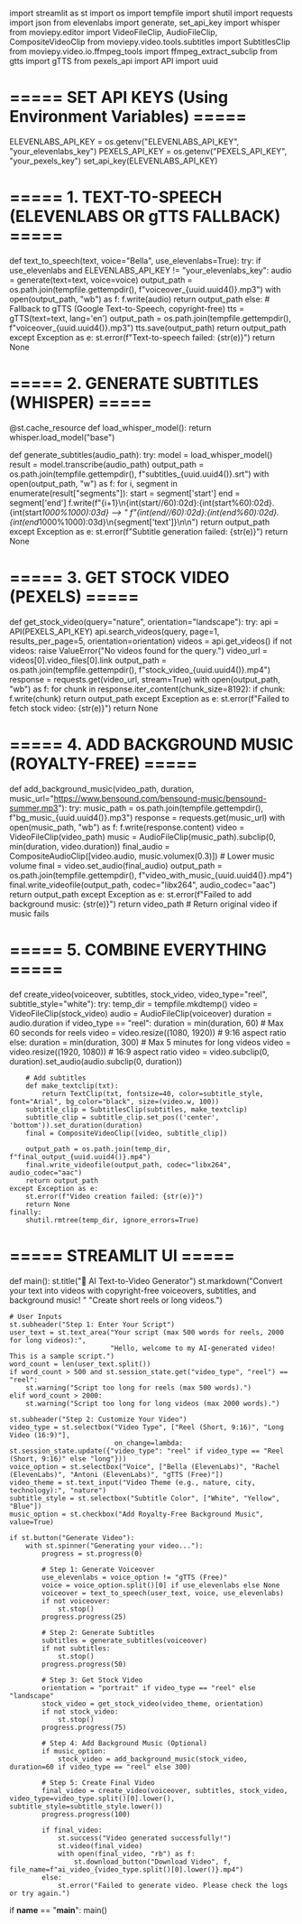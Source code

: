 import streamlit as st
import os
import tempfile
import shutil
import requests
import json
from elevenlabs import generate, set_api_key
import whisper
from moviepy.editor import VideoFileClip, AudioFileClip, CompositeVideoClip
from moviepy.video.tools.subtitles import SubtitlesClip
from moviepy.video.io.ffmpeg_tools import ffmpeg_extract_subclip
from gtts import gTTS
from pexels_api import API
import uuid

# ===== SET API KEYS (Using Environment Variables) =====
ELEVENLABS_API_KEY = os.getenv("ELEVENLABS_API_KEY", "your_elevenlabs_key")
PEXELS_API_KEY = os.getenv("PEXELS_API_KEY", "your_pexels_key")
set_api_key(ELEVENLABS_API_KEY)

# ===== 1. TEXT-TO-SPEECH (ELEVENLABS OR gTTS FALLBACK) =====
def text_to_speech(text, voice="Bella", use_elevenlabs=True):
    try:
        if use_elevenlabs and ELEVENLABS_API_KEY != "your_elevenlabs_key":
            audio = generate(text=text, voice=voice)
            output_path = os.path.join(tempfile.gettempdir(), f"voiceover_{uuid.uuid4()}.mp3")
            with open(output_path, "wb") as f:
                f.write(audio)
            return output_path
        else:
            # Fallback to gTTS (Google Text-to-Speech, copyright-free)
            tts = gTTS(text=text, lang='en')
            output_path = os.path.join(tempfile.gettempdir(), f"voiceover_{uuid.uuid4()}.mp3")
            tts.save(output_path)
            return output_path
    except Exception as e:
        st.error(f"Text-to-speech failed: {str(e)}")
        return None

# ===== 2. GENERATE SUBTITLES (WHISPER) =====
@st.cache_resource
def load_whisper_model():
    return whisper.load_model("base")

def generate_subtitles(audio_path):
    try:
        model = load_whisper_model()
        result = model.transcribe(audio_path)
        output_path = os.path.join(tempfile.gettempdir(), f"subtitles_{uuid.uuid4()}.srt")
        with open(output_path, "w") as f:
            for i, segment in enumerate(result["segments"]):
                start = segment['start']
                end = segment['end']
                f.write(f"{i+1}\n{int(start//60):02d}:{int(start%60):02d}.{int(start*1000%1000):03d} --> "
                        f"{int(end//60):02d}:{int(end%60):02d}.{int(end*1000%1000):03d}\n{segment['text']}\n\n")
        return output_path
    except Exception as e:
        st.error(f"Subtitle generation failed: {str(e)}")
        return None

# ===== 3. GET STOCK VIDEO (PEXELS) =====
def get_stock_video(query="nature", orientation="landscape"):
    try:
        api = API(PEXELS_API_KEY)
        api.search_videos(query, page=1, results_per_page=5, orientation=orientation)
        videos = api.get_videos()
        if not videos:
            raise ValueError("No videos found for the query.")
        video_url = videos[0].video_files[0].link
        output_path = os.path.join(tempfile.gettempdir(), f"stock_video_{uuid.uuid4()}.mp4")
        response = requests.get(video_url, stream=True)
        with open(output_path, "wb") as f:
            for chunk in response.iter_content(chunk_size=8192):
                if chunk:
                    f.write(chunk)
        return output_path
    except Exception as e:
        st.error(f"Failed to fetch stock video: {str(e)}")
        return None

# ===== 4. ADD BACKGROUND MUSIC (ROYALTY-FREE) =====
def add_background_music(video_path, duration, music_url="https://www.bensound.com/bensound-music/bensound-summer.mp3"):
    try:
        music_path = os.path.join(tempfile.gettempdir(), f"bg_music_{uuid.uuid4()}.mp3")
        response = requests.get(music_url)
        with open(music_path, "wb") as f:
            f.write(response.content)
        video = VideoFileClip(video_path)
        music = AudioFileClip(music_path).subclip(0, min(duration, video.duration))
        final_audio = CompositeAudioClip([video.audio, music.volumex(0.3)])  # Lower music volume
        final = video.set_audio(final_audio)
        output_path = os.path.join(tempfile.gettempdir(), f"video_with_music_{uuid.uuid4()}.mp4")
        final.write_videofile(output_path, codec="libx264", audio_codec="aac")
        return output_path
    except Exception as e:
        st.error(f"Failed to add background music: {str(e)}")
        return video_path  # Return original video if music fails

# ===== 5. COMBINE EVERYTHING =====
def create_video(voiceover, subtitles, stock_video, video_type="reel", subtitle_style="white"):
    try:
        temp_dir = tempfile.mkdtemp()
        video = VideoFileClip(stock_video)
        audio = AudioFileClip(voiceover)
        duration = audio.duration
        if video_type == "reel":
            duration = min(duration, 60)  # Max 60 seconds for reels
            video = video.resize((1080, 1920))  # 9:16 aspect ratio
        else:
            duration = min(duration, 300)  # Max 5 minutes for long videos
            video = video.resize((1920, 1080))  # 16:9 aspect ratio
        video = video.subclip(0, duration).set_audio(audio.subclip(0, duration))
        
        # Add subtitles
        def make_textclip(txt):
            return TextClip(txt, fontsize=40, color=subtitle_style, font="Arial", bg_color="black", size=(video.w, 100))
        subtitle_clip = SubtitlesClip(subtitles, make_textclip)
        subtitle_clip = subtitle_clip.set_pos(('center', 'bottom')).set_duration(duration)
        final = CompositeVideoClip([video, subtitle_clip])
        
        output_path = os.path.join(temp_dir, f"final_output_{uuid.uuid4()}.mp4")
        final.write_videofile(output_path, codec="libx264", audio_codec="aac")
        return output_path
    except Exception as e:
        st.error(f"Video creation failed: {str(e)}")
        return None
    finally:
        shutil.rmtree(temp_dir, ignore_errors=True)

# ===== STREAMLIT UI =====
def main():
    st.title("🎥 AI Text-to-Video Generator")
    st.markdown("Convert your text into videos with copyright-free voiceovers, subtitles, and background music! "
                "Create short reels or long videos.")

    # User Inputs
    st.subheader("Step 1: Enter Your Script")
    user_text = st.text_area("Your script (max 500 words for reels, 2000 for long videos):", 
                             "Hello, welcome to my AI-generated video! This is a sample script.")
    word_count = len(user_text.split())
    if word_count > 500 and st.session_state.get("video_type", "reel") == "reel":
        st.warning("Script too long for reels (max 500 words).")
    elif word_count > 2000:
        st.warning("Script too long for long videos (max 2000 words).")

    st.subheader("Step 2: Customize Your Video")
    video_type = st.selectbox("Video Type", ["Reel (Short, 9:16)", "Long Video (16:9)"], 
                              on_change=lambda: st.session_state.update({"video_type": "reel" if video_type == "Reel (Short, 9:16)" else "long"}))
    voice_option = st.selectbox("Voice", ["Bella (ElevenLabs)", "Rachel (ElevenLabs)", "Antoni (ElevenLabs)", "gTTS (Free)"])
    video_theme = st.text_input("Video Theme (e.g., nature, city, technology):", "nature")
    subtitle_style = st.selectbox("Subtitle Color", ["White", "Yellow", "Blue"])
    music_option = st.checkbox("Add Royalty-Free Background Music", value=True)
    
    if st.button("Generate Video"):
        with st.spinner("Generating your video..."):
            progress = st.progress(0)
            
            # Step 1: Generate Voiceover
            use_elevenlabs = voice_option != "gTTS (Free)"
            voice = voice_option.split()[0] if use_elevenlabs else None
            voiceover = text_to_speech(user_text, voice, use_elevenlabs)
            if not voiceover:
                st.stop()
            progress.progress(25)
            
            # Step 2: Generate Subtitles
            subtitles = generate_subtitles(voiceover)
            if not subtitles:
                st.stop()
            progress.progress(50)
            
            # Step 3: Get Stock Video
            orientation = "portrait" if video_type == "reel" else "landscape"
            stock_video = get_stock_video(video_theme, orientation)
            if not stock_video:
                st.stop()
            progress.progress(75)
            
            # Step 4: Add Background Music (Optional)
            if music_option:
                stock_video = add_background_music(stock_video, duration=60 if video_type == "reel" else 300)
            
            # Step 5: Create Final Video
            final_video = create_video(voiceover, subtitles, stock_video, video_type=video_type.split()[0].lower(), subtitle_style=subtitle_style.lower())
            progress.progress(100)
            
            if final_video:
                st.success("Video generated successfully!")
                st.video(final_video)
                with open(final_video, "rb") as f:
                    st.download_button("Download Video", f, file_name=f"ai_video_{video_type.split()[0].lower()}.mp4")
            else:
                st.error("Failed to generate video. Please check the logs or try again.")

if __name__ == "__main__":
    main()
